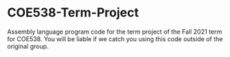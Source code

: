 # COE538-Term-Project
Assembly language program code for the term project of the Fall 2021 term for COE538. You will be liable if we catch you using this code outside of the original group.
